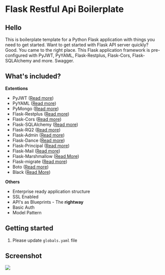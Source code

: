 # Flask Restful Api Boilerplate



## Hello

This is boilerplate template for a Python Flask application with things you need to get started. Want to get started with Flask API server quickly? Good. You came to the right place. This Flask application framework is pre-configured with PyJWT, PyYAML, Flask-Restplus, Flask-Cors, Flask-SQLAlchemy and more. Swagger.


## What's included?

**Extentions**

- PyJWT ([Read more](https://github.com/jpadilla/pyjwt))
- PyYAML ([Read more](https://pyyaml.org/wiki/PyYAMLDocumentation))
- PyMongo ([Read more](https://api.mongodb.com/python/current/index.html))
- Flask-Restplus ([Read more](https://flask-restplus.readthedocs.io/en/stable/))
- Flask-Cors ([Read more](https://flask-cors.readthedocs.io/en/latest/))
- Flask-SQLAlchemy ([Read more](http://flask-sqlalchemy.pocoo.org/))
- Flask-RQ2 ([Read more](https://github.com/rq/Flask-RQ2))
- Flask-Admin ([Read more](https://flask-admin.readthedocs.io/en/latest/introduction/#getting-started))
- Flask-Dance ([Read more](https://github.com/singingwolfboy/flask-dance))
- Flask-Principal ([Read more](https://pythonhosted.org/Flask-Principal/))
- Flask-Mail ([Read more](https://github.com/mattupstate/flask-mail))
- Flask-Marshmallow ([Read More](https://flask-marshmallow.readthedocs.io/))
- Flask-migrate ([Read more](https://flask-migrate.readthedocs.io/en/latest/))
- Boto ([Read more](https://boto3.readthedocs.io/en/latest/))
- Black ([Read More](https://github.com/ambv/black))


**Others**

- Enterprise ready application structure
- SSL Enabled
- API's as Blueprints - The **rightway**
- Basic Auth
- Model Pattern

## Getting started 

1. Please update ```globals.yaml``` file

## Screenshot 

![](https://via.placeholder.com/800x600?text=TBD)

